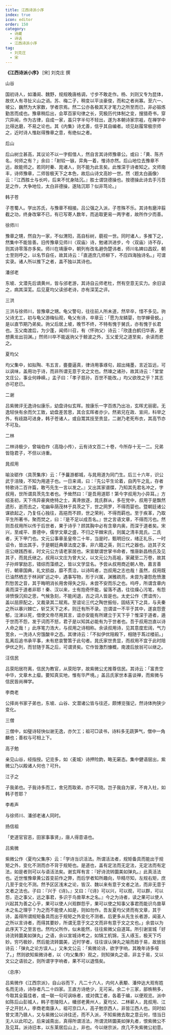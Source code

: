 ```yaml
---
title: 江西诗派小序
index: true
icon: editor
order: 150
category:
  - 诗藏
  - 诗话
  - 江西诗派小序
tag:
  - 刘克庄
  - 宋
---
```


**《江西诗派小序》** [宋] 刘克庄 撰  
  
山谷  
  
国初诗人，如潘阆、魏野，规规晚唐格调，寸步不敢走作。杨、刘则又专为昆体，故优人有寻扯义山之诮。苏、梅二子，稍变以平淡豪俊，而和之者尚寡。至六一、坡公，巍然为大家数，学者宗焉。然二公亦各极其天才笔力之所至而已，非必锻炼勤苦而成也。豫章稍后出，会萃百家句律之长，究极历代体制之变，搜猎奇书，穿穴异闻，作为古律，自成一家，虽只字半句不轻出，遂为本朝诗家宗袓，在禅学中比得达磨，不易之论也。其《内集》诗尤善，信乎其自编者。顷见赵履常极宗师之，近时诗人惟赵得豫章之意，有绝似之者。  
  
后山  
  
后山树立甚高，其议论不以一字假借人，然自言其诗师豫章公。或曰：「黄、陈齐名，何师之有？」余曰：「射较一镞，弈角一着，惟诗亦然。后山地位去豫章不远，故能师之。若同时秦、晁诸人，则不能为此言矣。此惟深于诗者知之。文师南丰，诗师豫章，二师皆极天下之本色，故后山诗文高妙一世。然〈题太白画像〉云：『江西胜士与长吟，后来不忧身陆沉。』胜士谓饶德操也。按德操此诗去手污吾足之作，大争地位，太白非德操，遂陆沉耶？似非笃论。」  
  
韩子苍  
  
子苍蜀人。学出苏氏，与豫章不相接。吕公强之入派，子苍殊不乐。其诗有磨淬翦截之功，终身改窜不已，有已写寄人数年，而追取更易一两字者，故所作少而善。  
  
徐师川  
  
豫章之甥，然自为一家，不似渭阳，高自标树，藐视一世。同时诸人，多推下之，然集中不能皆善。旧传豫章见师川〈双庙〉诗，勉诸洪进步，今〈双庙〉诗不存，则其诗零落亦多矣。师川在靖康中，朝列有改名避伪楚讳者，师川名婢曰昌奴，朝士至则呼之，以名节自任，故其诗云：「直道庶几师柳下，不应四海独诗名。」可谓实录。诸人所以推下之者，盖不独以其诗也。  
  
潘邠老  
  
东坡、文潜先后谪黄州，皆与邠老游，其诗自云师老杜，然有空意无实力。余旧读之，病其深芜。后见夏均父读邠老诗，亦有深芜之评。  
  
三洪  
  
三洪与徐师川，皆豫章之甥。龟父警句，往往前人所未道，然早卒，惜不多见。驹父诗尤工，初与龟父游梅仙观，龟父有诗，卒章云：「愿为龙鳞婴，勿学蝉骨蜕。」是以直节期乃弟矣。驹父后居上坡，晚节不终，不特有愧于舅氏，亦有愧于长君也。玉父南渡后，为少蓬，闻师川召，有〈怀驹父〉诗云：「欣逢白鹤归华表，更想黄龙出羽渊。」然师川卒不能返驹父于鲸波之外，玉父爱兄之道至矣，余读而悲之。  
  
夏均父  
  
均父集中，如拟陶、韦五言，亹亹逼真，律诗用事琢句，超出绳墨，言近旨远，可以讽味，盖用功于诗，而非所谓无意于文之文也。然竦之诸孙，故其诗云：「堂堂文庄公，事业何峥嵘。」孟子曰：「孝子慈孙，百世不能改。」均父欲改之乎？其志亦可悲已。  
  
二谢  
  
吕紫微评无逸诗似康乐，幼盘诗似玄晖。按康乐一字百炼乃出冶，玄晖尤丽密。无逸轻快有余而欠工致，幼盘差苦思，其合玄晖者亦少。然弟兄在政、宣间，科举之外，有歧路可进身，韩子苍诸人，或自鬻其技至贵显，二谢乃老死布衣，其高节亦不可及。  
  
二林  
  
二林诗极少，曾端伯作〈高隐小传〉，云有诗文百二十卷，今所存十无一二。兄弟皆隐君子，不但以诗重。  
  
晁叔用  
  
喻汝砺作〈具茨集序〉云：「予曩游都城，与晁用道为同门生。后三十六年，识公武于涪陵，不知为用道子也。一日来谒，曰：『先公平生论着，自丙午之乱，存者特歌诗二百许篇，敢丐先生一言以发之。』又出其家谱牒，乃知其先君名冲之，字叔用，世所谓具茨先生者也。予耸然曰：『是吾用道耶！第今字叔用为小异耳。』方绍圣初，天下伟异豪爽绝特之士，离谗放逐，晁氏群从，多在党中，叔用于是飘然遗形，逝而去之，宅幽阜荫茂林于具茨之下，世之网罗，不得而婴也。暨朝廷诸公谋欲起之，乃复任心独往，高挹而不顾，世之荣利，不得而羁也。至于疾革，乃取平生所著书，聚而焚之，曰：『是不足以成吾名。』世之言语文章，不得而污也。然则吾叔用所以传于后世者，果于诗乎？顾其胸中必有含章内奥，而深于道者矣。宋兴，至咸平、景德中，儒学文章之盛，不归之平棘宋氏，则属之清丰晁氏。二氏者，天下甲门也。文元公事章圣皇帝二十年，当是时，甄明旧仪，绪正礼乐，一时诏令，皆出其手，于是朝廷典章法度之事，非六籍之英，则三代之器也。迨其子文庄公继践西省，时文元公方请老家居也。宋宣献谓世掌书命者，惟唐新昌杨氏及见其子，而晁氏继之。叔用以文庄为曾大父，以文元公为高袓，家藏至二万卷，故其子孙焠掌励志，错综而藻缋之，皆以文学显名。予尝从叔用商近朝人物，嘉言善行，朝章国典，礼文损益，靡不贯洽，以诗鸣者，岂叔用之志也哉！虽然，叔用既已油然栖志于林涧旷远之中，遇事写物，形于兴属，渊雅疏亮，未尝为凄怨危愤激烈愁苦之音，其于晦明消长用舍得失之际，未尝不安而乐之也。呜呼，所谓含章内奥而深于道者非耶！秦、汉以来，士有抱奇怀能，留落不遇，往往燥心污笔，有怨诽愤悷沉抑之思，气候急刻，不能闲退，古之词人皆是也。太史公作〈贾谊传〉，盖以屈原配之，又裁录其二赋焉。至谊论三代之陶世振俗，固结天下之具，与夫秦之所以暴兴棘亡，斩艾天下之术，则迁有所不录。岂谓谊一不平于其中，遂哀怨壹郁，泣涕以死，借使文帝尽用其言，谊亦安能有所建立于天下乎？惟深于道者，遁于世而不怨，发于词而不怒，君子是以知其必能有为于世者也。吾于叔用岂直以诗人命之哉！」此序笔力浩大，与叔用之诗相称。余读叔用诗，见其意度宏阔，气力宽余，一洗诗人穷饿酸辛之态。其律诗云：「不拟伊优陪殿下，相随于蒍过楼前。」乱离后追书承平事，未有悲哀警策于此句者。晁氏家世贵显，而叔用不宜于此时陪伊优之列，而甘随于蒍之后，可谓贤矣。它作皆激烈慷概，南渡后放翁可以继之。  
  
汪信民  
  
吕荥阳居符离，信民为教官，从荥阳学，故紫微公尤推尊信民。其诗云：「富贵空中华，文章木上瘿。要知真实地，惟有华严境。」盖吕氏家世本喜谈禅，而紫微与信民皆尚禅学。  
  
李商老  
  
公择尚书家子弟也，东坡、山谷、文潜诸公皆与往还，颇博览强记，然诗体拘狭少变化。  
  
三僧  
  
三僧中，如璧诗轻快似谢无逸，亦欠工；祖可□读书，诗料多无蔬笋气，僧中一角麟也；善权与可相上下。  
  
高子勉  
  
亲见山谷，经指授。记览多，如〈麦城〉诗押险韵，略无窘态。集中健语层出，紫微公乃以殿诸人何也？可升。  
  
江子之  
  
子我弟也。子我诗多而工，舍兄而取弟，亦不可晓。岂子我自为家，不肯入社，如韩子苍耶？  
  
李希声  
  
与徐师川、潘邠老诸人同时。  
  
扬信祖  
  
「吏道官官恶，田家事事贤」，唐人得意语也。  
  
吕紫微  
  
紫微公作〈夏均父集序〉云：「学诗当识活法。所谓活法者，规矩备具而能出于规矩之外，变化不测而亦不背于规矩也。是道也，盖有定法而无定法，无定法而有定法，如是者则可以与语活法矣。谢玄晖有言：『好诗流转圜美如弹丸。』此真活法也。近世惟豫章黄公首变前作之弊，而后学者知所趣向，毕精尽知，左规右矩，庶几至于变化不测。然予区区浅末之论，皆汉、魏以来有意于文者之法，而非无意于文者之法也。子曰：『兴于《诗》。』又曰：『《诗》可以兴，可以观，可以群，可以怨，迩之事父，远之事君，多识于鸟兽草木之名。』今之为诗者，读之果可以使人兴起其为善之心乎，果可以使人兴观群怨乎，果可以使之知事父事君而能识鸟兽草木之名之理乎？为之而不能使人如是，则如勿作。吾友夏均父贤而有文章，其于诗，盖得所谓规矩备具而出于规矩之外变化不测者。后更多从先生长者游，闻圣人之所以言诗者，而得其要妙，所谓无意于文之文而非有意于文之文也。」余尝以为此序天下之至言也。然均父所作，似未能然，往往紫微父自道耳。所引谢宣城「好诗流转圜美如弹丸」之语，余以宣城诗考之，如锦工机锦，玉人琢玉，极天下巧妙。穷巧极妙，然后能流转圜美，近时学者，往往误认弹丸之喻而趋于易，故放翁诗云：「弹丸之论方误人。」又朱文公云：「紫微论诗，欲字字响，其晚年诗多哑了。」然则欲知紫微诗者，以〈均父集序〉观之，则知弹丸之语，非主于易，又以文公之语验之，则所谓字字响者，果不可以退惰矣。  
  
〈总序〉  
  
吕紫微作《江西宗派》，自山谷而下，凡二十六人，内何人表颙、潘仲达大观有姓名而无诗，诗存者凡二十四家。王直方诗绝少，无可采。余二十三家，部帙稍多，今取其全篇佳者，或一联一句可讽咏者，或对偶工者，各着于编，以便观览。派中如陈后山彭城人，韩子苍陵阳人，幡邠老黄州人，夏均父、二林蕲人，晁叔用、江子之开封人，李商老南康人，祖可京口人，高子勉京西人，非皆江西人也。同时如曾文清乃赣人，又与紫微公以诗往还，而不入派，不知紫微去取之意云何，惜当日无人以此叩之。后来诚斋出，真得所谓活法，所谓流转圜美如弹丸者，恨紫微公不及见耳。派诗旧本，以东莱居后山上，非也。今以继宗派，庶几不失紫微公初意。  
